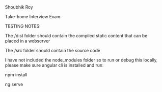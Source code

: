 Shoubhik Roy

Take-home Interview Exam

TESTING NOTES:

The /dist folder should contain the compiled static content that can be placed in a webserver

The /src folder should contain the source code

I have not included the node_modules folder so to run or debug this locally, please make sure angular cli is installed and run:

npm install

ng serve
